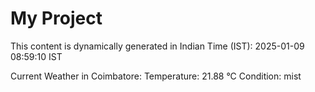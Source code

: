 # My Project

This content is dynamically generated in Indian Time (IST): 2025-01-09 08:59:10 IST


Current Weather in Coimbatore:
Temperature: 21.88 °C
Condition: mist
